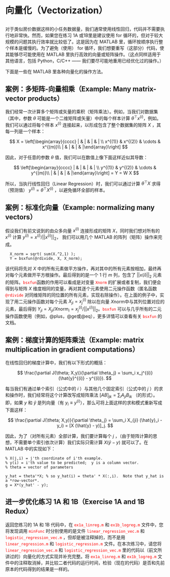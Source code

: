 # 向量化（Vectorization）  
##  

对于类似房价数据这样的小任务数据量，我们通常使用线性回归，代码并不需要执行地非常快。然而，如果您在练习 1A 或1B里是建议使用 for 循环的，但对于较大规模的问题其执行效率就比较低了。这是因为在 MATLAB 里，循环按顺序执行整个样本是缓慢的。为了避免（使用） for 循环，我们想要重写（这部分）代码，使其能够尽可能使用在 MATLAB 里执行高效的向量或矩阵操作。（这点同样适用于其他语言，包括 Python，C/C++ —— 我们要尽可能地重用已经优化过的操作。）  

下面是一些在 MATLAB 里各种向量化的操作方法。  

## 案例：多矩阵-向量相乘（Example: Many matrix-vector products）  

我们经常一次计算多个矩阵或矢量的乘积（矩阵乘法）。例如，当我们对数据集（其中，参数 $\theta$ 可能是一个二维矩阵或矢量）中的每个样本计算 $\theta^{\top}x^{(i)}$，例如。我们可以通过将每个样本 $x^{(i)}$ 连接起来，以形成包含了整个数据集的矩阵 $X$ ，其每一列是一个样本：  

$$
X = \left[\begin{array}{cccc}
  | & |  &  | & | \\
  x^{(1)} & x^{(2)} & \cdots & x^{(m)}\\
    | & |  &  | & |\end{array}\right]
$$  

因此，对于任意的参数 $\theta$ 值，我们可以在数值上像下面这样近似其导数：  

$$
\left[\begin{array}{cccc}
| & |  &  | & | \\
y^{(1)} & y^{(2)} & \cdots & y^{(m)}\\
| & |  &  | & |\end{array}\right] = Y = W X
$$  

所以，当执行线性回归（Linear Regression）时，我们可以通过计算 $\theta^{\top}X$ 求得（预测值） $y^{(i)} = \theta^{\top}X^{(i)}$ ，以避免循环全部的样本。  


## 案例：标准化向量（Example: normalizing many vectors）  

假设我们有前文说到的由众多向量 $x^{(i)}$ 连接形成的矩阵 $X$，同时我们想对所有的 $x^{(i)}$ 计算 $y^{(i)} = x^{(i)}/||x^{(i)}||_2$， 我们可以用几个 MATLAB 的阵列（矩阵）操作来完成。  

```
  X_norm = sqrt( sum(X.^2,1) );
  Y = bsxfun(@rdivide, X, X_norm);
```  


该代码将先对 $X$ 中的所有元素做平方操作，再对其中的所有元素按相加，最终再对每个元素做开平方根操作。最后得到的是一个 $1$ 行 $m$ 列，包含了 $||x(i)||_{2}$ 元素的矩阵。<font color=red>`bsxfun`</font>函数的作用可以看成是对变量 <font color=red>`Xnorm`</font> 的扩展或者复制，我们便会得到与矩阵 $X$ 维度相同的变量，再对其逐个元素使用二元操作函数（匿名函数 <font color=red>`@rdivide`</font> 对同维矩阵的同位置的所有元素，实现右除操作）。在上面的例子中，实现了用二元操作函数对每个元素 $X_{ji} = x^{(i)}_{j}$ 除以在向量 $X\text{norm}$中与其列位置对应的元素，最后得到 $Y_{ji} = X_{ji} / {X\text{norm}}_i = x_j^{(i)}/||x^{(i)}||_2$。<font color=red>`bsxfun`</font> 可以与几乎所有的二元操作函数使用（例如，@plus，@ge或@eq），更多详情可以查看有关 <font color=red>`bsxfun`</font> 的文档。  

## 案例：梯度计算的矩阵乘法（Example: matrix multiplication in gradient computations）  
在线性回归的梯度计算中，我们有以下形式的概括：  

$$
\frac{\partial J(\theta; X,y)}{\partial \theta_j} = \sum_i x_j^{(i)} (\hat{y}^{(i)} - y^{(i)}).
$$  

每当我们有通过单个索引（公式中的 $i$ ）与其他几个固定索引（公式中的 $j$ ）的求和操作时，我们经常将这个计算改写成矩阵乘法 $[A B]_{jk} = \sum_i A_{ji} B_{ik}$ （的形式）。即，如果 $y$ 和 $\hat{y}$ 是列向量（有 $y_i \equiv y^{(i)}$），那么可将上面这样的求和模式重新写成下面这样：  

$$
\frac{\partial J(\theta; X,y)}{\partial \theta_j} = \sum_i X_{ji} (\hat{y}_i - y_i) = [X (\hat{y} - y)]_j.
$$  

因此，为了（对所有元素）全部计算，我们要计算每个 $j$ ，（由于矩阵计算的思想，不需要单个索引依次计算）我们实际只需计算 $X (\hat{y} - y)$ 就可以了。在 MATLAB 中的实现如下：  

```
% X(j,i) = j'th coordinate of i'th example.
% y(i) = i'th value to be predicted;  y is a column vector.
% theta = vector of parameters

y_hat = theta'*X; % so y_hat(i) = theta' * X(:,i).  Note that y_hat is a *row-vector*.
g = X*(y_hat' - y);
```  

##  进一步优化练习 1A 和 1B（Exercise 1A and 1B Redux）  

返回您练习的 1A 和 1B 代码中，在 <font color=red>`ex1a_linreg.m`</font> 和 <font color=red>`ex1b_logreg.m`</font> 文件中，您将发现调用 <font color=red>`minFunc`</font> 时分别使用的是文件 <font color=red>`linear_regression_vec.m`</font> 和 <font color=red>`logistic_regression_vec.m`</font> ，但却是被注释掉的，而不是用 <font color=red>`linear_regression.m`</font> 和 <font color=red>`logistic_regression.m`</font> 文件。在本次练习中，请您将 <font color=red>`linear_regression_vec.m`</font> 和 <font color=red>`logistic_regression_vec.m`</font> 里的代码以（前文所讲过的）向量化的方式实现并补充完整。将 <font color=red>`ex1a_linreg.m`</font> 和 <font color=red>`ex1b_logreg.m`</font> 文件中的注释取消掉，并比较二者代码的运行时间，检验（现在的代码）是否和先前原本的代码得到的结果是一样的。